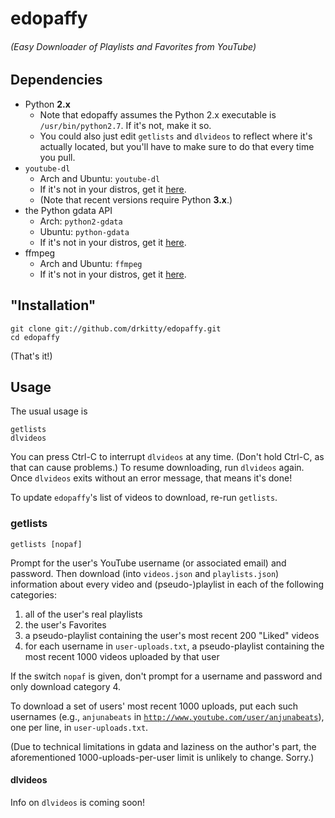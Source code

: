 # edopaffy
###### (Easy Downloader of Playlists and Favorites from YouTube)


## Dependencies

* Python **2.x**
	* Note that edopaffy assumes the Python 2.x executable is <code>/usr/bin/python2.7</code>. If it's not, make it so.
	* You could also just edit <code>getlists</code> and <code>dlvideos</code> to reflect where it's actually located, but you'll have to make sure to do that every time you pull.
* <code>youtube-dl</code>
	* Arch and Ubuntu: <code>youtube-dl</code>
	* If it's not in your distros, get it [here](http://rg3.github.com/youtube-dl/).
	* (Note that recent versions require Python **3.x**.)
* the Python gdata API
	* Arch: <code>python2-gdata</code>
	* Ubuntu: <code>python-gdata</code>
	* If it's not in your distros, get it [here](http://code.google.com/p/gdata-python-client/).
* ffmpeg
	* Arch and Ubuntu: <code>ffmpeg</code>
	* If it's not in your distros, get it [here](http://ffmpeg.org/download.html).

## "Installation"

	git clone git://github.com/drkitty/edopaffy.git
	cd edopaffy

(That's it!)

## Usage

The usual usage is

	getlists
	dlvideos

You can press Ctrl-C to interrupt <code>dlvideos</code> at any time. (Don't hold Ctrl-C, as that can cause problems.) To resume downloading, run <code>dlvideos</code> again. Once <code>dlvideos</code> exits without an error message, that means it's done!

To update <code>edopaffy</code>'s list of videos to download, re-run <code>getlists</code>.

### getlists

	getlists [nopaf]

Prompt for the user's YouTube username (or associated email) and password. Then download (into <code>videos.json</code> and <code>playlists.json</code>) information about every video and (pseudo-)playlist in each of the following categories:

1. all of the user's real playlists
2. the user's Favorites
3. a pseudo-playlist containing the user's most recent 200 "Liked" videos
4. for each username in <code>user-uploads.txt</code>, a pseudo-playlist containing the most recent 1000 videos uploaded by that user

If the switch <code>nopaf</code> is given, don't prompt for a username and password and only download category 4.

To download a set of users' most recent 1000 uploads, put each such usernames (e.g., <code>anjunabeats</code> in <code>http://www.youtube.com/user/anjunabeats</code>), one per line, in <code>user-uploads.txt</code>.

(Due to technical limitations in gdata and laziness on the author's part, the aforementioned 1000-uploads-per-user limit is unlikely to change. Sorry.)


#### dlvideos

Info on <code>dlvideos</code> is coming soon!

<!--

	dlvideos

If done.json exists, ignore every video whose page URL appears there. For each non-ignored video that's still available on YouTube, construct a filename and check to see if a file by that name already exists
-->
